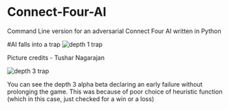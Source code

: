 # Connect-Four-AI
Command Line version for an adversarial Connect Four AI written in Python

#AI falls into a trap
![depth 1 trap](https://github.com/thegyro/Connect-Four-AI/screenshots/depth1.png)

Picture credits - Tushar Nagarajan

![depth 3 trap](https://github.com/thegyro/Connect-Four-AI/depth3.png)

You can see the depth 3 alpha beta declaring an early failure without prolonging the game. This was because of poor choice of heuristic function (which in this case, just checked for a win or a loss)
